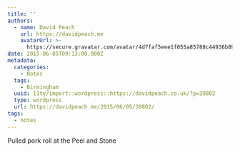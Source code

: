 ```yaml
---
title: ''
authors:
  - name: David Peach
    url: https://davidpeach.me
    avatarUrl: >-
      https://secure.gravatar.com/avatar/4d7faf5eee1f055a85788c44936b8995eaab6dfb004e7854ec747ccb272e91ee?s=96&d=mm&r=g
date: 2015-06-05T09:13:00.000Z
metadata:
  categories:
    - Notes
  tags:
    - Birmingham
  uuid: 11ty/import::wordpress::https://davidpeach.co.uk/?p=39802
  type: wordpress
  url: https://davidpeach.me/2015/06/05/39802/
tags:
  - notes
---
```

Pulled pork roll at the Peel and Stone